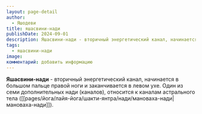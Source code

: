 ```yaml
---
layout: page-detail
author:
  - Яшодеви
title: яшасвини-нади
publishDate: 2024-09-01
description: Яшасвини-нади - вторичный энергетический канал, начинается в большом пальце правой ноги и заканчивается в левом ухе. Один из семи дополнительных нади (каналов), относится к каналам астрального тела (мановаха-нади).
tags:
  - яшасвини-нади
image: 
комментарий: добавить информацию
---
```

**Яшасвини-нади** - вторичный энергетический канал, начинается в большом пальце правой ноги и заканчивается в левом ухе. Один из семи дополнительных нади (каналов), относится к каналам астрального тела ([[pages/йога/лайя-йога/шакти-янтра/нади/мановаха-нади|мановаха-нади]]).

